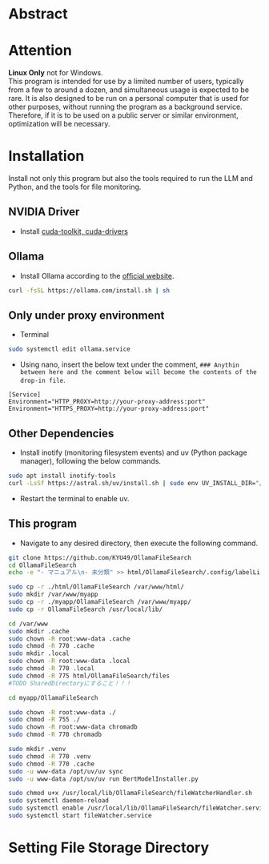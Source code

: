 # Abstract


# Attention
**Linux Only** not for Windows.  
This program is intended for use by a limited number of users, typically from a few to around a dozen, and simultaneous usage is expected to be rare. It is also designed to be run on a personal computer that is used for other purposes, without running the program as a background service. Therefore, if it is to be used on a public server or similar environment, optimization will be necessary.

# Installation
Install not only this program but also the tools required to run the LLM and Python, and the tools for file monitoring.

## NVIDIA Driver
* Install [cuda-toolkit, cuda-drivers](https://developer.nvidia.com/cuda-12-9-0-download-archive?target_os=Linux&target_arch=x86_64&Distribution=Ubuntu&target_version=24.04&target_type=deb_local)

## Ollama
* Install Ollama according to the [official website](https://ollama.com/download/linux).
```bash
curl -fsSL https://ollama.com/install.sh | sh
```

## Only under proxy environment
* Terminal
```bash
sudo systemctl edit ollama.service
```
* Using nano, insert the below text under the comment, `### Anythin between here and the comment below will become the contents of the drop-in file`.
```
[Service]
Environment="HTTP_PROXY=http://your-proxy-address:port"
Environment="HTTPS_PROXY=http://your-proxy-address:port"
```

## Other Dependencies
* Install inotify (monitoring filesystem events) and uv (Python package manager), following the below commands.
```bash
sudo apt install inotify-tools
curl -LsSf https://astral.sh/uv/install.sh | sudo env UV_INSTALL_DIR="/opt/uv" sh
```
* Restart the terminal to enable uv.

## This program
* Navigate to any desired directory, then execute the following command. 
```bash
git clone https://github.com/KYU49/OllamaFileSearch
cd OllamaFileSearch
echo -e "- マニュアル\n- 未分類" >> html/OllamaFileSearch/.config/labelList.yaml

sudo cp -r ./html/OllamaFileSearch /var/www/html/
sudo mkdir /var/www/myapp
sudo cp -r ./myapp/OllamaFileSearch /var/www/myapp/
sudo cp -r OllamaFileSearch /usr/local/lib/

cd /var/www
sudo mkdir .cache
sudo chown -R root:www-data .cache
sudo chmod -R 770 .cache
sudo mkdir .local
sudo chown -R root:www-data .local
sudo chmod -R 770 .local
sudo chmod -R 775 html/OllamaFileSearch/files
#TODO SharedDirectoryにすること！！！

cd myapp/OllamaFileSearch

sudo chown -R root:www-data ./
sudo chmod -R 755 ./
sudo chown -R root:www-data chromadb
sudo chmod -R 770 chromadb

sudo mkdir .venv
sudo chmod -R 770 .venv
sudo chmod -R 770 .cache
sudo -u www-data /opt/uv/uv sync
sudo -u www-data /opt/uv/uv run BertModelInstaller.py

sudo chmod u+x /usr/local/lib/OllamaFileSearch/fileWatcherHandler.sh
sudo systemctl daemon-reload
sudo systemctl enable /usr/local/lib/OllamaFileSearch/fileWatcher.service
sudo systemctl start fileWatcher.service

```

# Setting File Storage Directory

